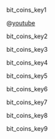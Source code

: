 bit_coins_key1



@[youtube](Um63OQz3bjo)

bit_coins_key2


bit_coins_key3


bit_coins_key4


bit_coins_key5


bit_coins_key6


bit_coins_key7



bit_coins_key8


bit_coins_key9
